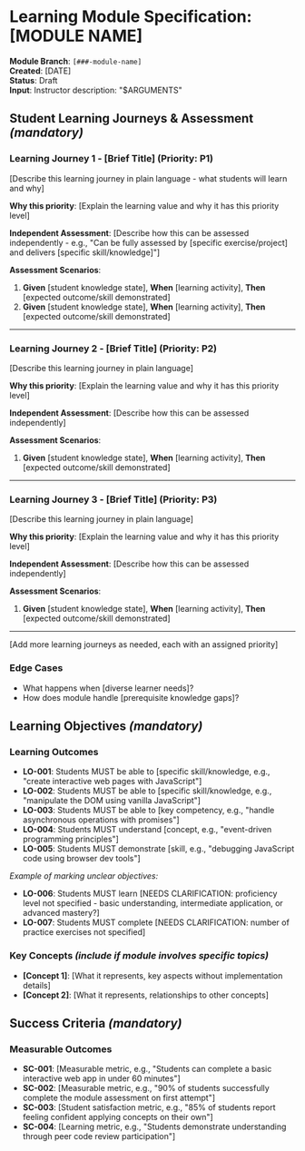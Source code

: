 # Learning Module Specification: [MODULE NAME]

**Module Branch**: `[###-module-name]`  
**Created**: [DATE]  
**Status**: Draft  
**Input**: Instructor description: "$ARGUMENTS"

## Student Learning Journeys & Assessment *(mandatory)*

<!--
  IMPORTANT: Student journeys should be PRIORITIZED as learning paths ordered by importance.
  Each learning journey must be INDEPENDENTLY ASSESSABLE - meaning if you implement just ONE of them,
  you should still have a viable minimum learning module that delivers value.
  
  Assign priorities (P1, P2, P3, etc.) to each journey, where P1 is the most critical.
  Think of each journey as a standalone slice of learning that can be:
  - Taught independently
  - Assessed independently
  - Delivered independently
  - Demonstrated to students independently
-->

### Learning Journey 1 - [Brief Title] (Priority: P1)

[Describe this learning journey in plain language - what students will learn and why]

**Why this priority**: [Explain the learning value and why it has this priority level]

**Independent Assessment**: [Describe how this can be assessed independently - e.g., "Can be fully assessed by [specific exercise/project] and delivers [specific skill/knowledge]"]

**Assessment Scenarios**:

1. **Given** [student knowledge state], **When** [learning activity], **Then** [expected outcome/skill demonstrated]
2. **Given** [student knowledge state], **When** [learning activity], **Then** [expected outcome/skill demonstrated]

---

### Learning Journey 2 - [Brief Title] (Priority: P2)

[Describe this learning journey in plain language]

**Why this priority**: [Explain the learning value and why it has this priority level]

**Independent Assessment**: [Describe how this can be assessed independently]

**Assessment Scenarios**:

1. **Given** [student knowledge state], **When** [learning activity], **Then** [expected outcome/skill demonstrated]

---

### Learning Journey 3 - [Brief Title] (Priority: P3)

[Describe this learning journey in plain language]

**Why this priority**: [Explain the learning value and why it has this priority level]

**Independent Assessment**: [Describe how this can be assessed independently]

**Assessment Scenarios**:

1. **Given** [student knowledge state], **When** [learning activity], **Then** [expected outcome/skill demonstrated]

---

[Add more learning journeys as needed, each with an assigned priority]

### Edge Cases

<!--
  ACTION REQUIRED: The content in this section represents placeholders.
  Fill them out with the right edge cases for learning.
-->

- What happens when [diverse learner needs]?
- How does module handle [prerequisite knowledge gaps]?

## Learning Objectives *(mandatory)*

<!--
  ACTION REQUIRED: The content in this section represents placeholders.
  Fill them out with the right learning objectives.
-->

### Learning Outcomes

- **LO-001**: Students MUST be able to [specific skill/knowledge, e.g., "create interactive web pages with JavaScript"]
- **LO-002**: Students MUST be able to [specific skill/knowledge, e.g., "manipulate the DOM using vanilla JavaScript"]  
- **LO-003**: Students MUST be able to [key competency, e.g., "handle asynchronous operations with promises"]
- **LO-004**: Students MUST understand [concept, e.g., "event-driven programming principles"]
- **LO-005**: Students MUST demonstrate [skill, e.g., "debugging JavaScript code using browser dev tools"]

*Example of marking unclear objectives:*

- **LO-006**: Students MUST learn [NEEDS CLARIFICATION: proficiency level not specified - basic understanding, intermediate application, or advanced mastery?]
- **LO-007**: Students MUST complete [NEEDS CLARIFICATION: number of practice exercises not specified]

### Key Concepts *(include if module involves specific topics)*

- **[Concept 1]**: [What it represents, key aspects without implementation details]
- **[Concept 2]**: [What it represents, relationships to other concepts]

## Success Criteria *(mandatory)*

<!--
  ACTION REQUIRED: Define measurable success criteria.
  These must be learner-focused and measurable.
-->

### Measurable Outcomes

- **SC-001**: [Measurable metric, e.g., "Students can complete a basic interactive web app in under 60 minutes"]
- **SC-002**: [Measurable metric, e.g., "90% of students successfully complete the module assessment on first attempt"]
- **SC-003**: [Student satisfaction metric, e.g., "85% of students report feeling confident applying concepts on their own"]
- **SC-004**: [Learning metric, e.g., "Students demonstrate understanding through peer code review participation"]
